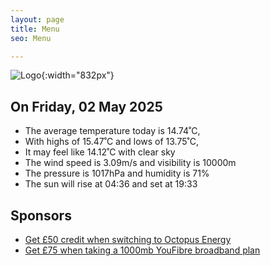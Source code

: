 ```yaml
---
layout: page
title: Menu
seo: Menu

---
```


![Logo](/images/logo.jpg){:width="832px"}

<!-- weather_marker starts -->
## On Friday, 02 May 2025

- The average temperature today is 14.74˚C,
- With highs of 15.47˚C and lows of 13.75˚C,
- It may feel like 14.12˚C with clear sky
- The wind speed is 3.09m/s and visibility is 10000m
- The pressure is 1017hPa and humidity is 71%
- The sun will rise at 04:36 and set at 19:33

<!-- weather_marker ends -->

## Sponsors

- [Get £50 credit when switching to Octopus Energy](https://bit.ly/3oD1nnS)
- [Get £75 when taking a 1000mb YouFibre broadband plan](https://aklam.io/91zWhU?)
